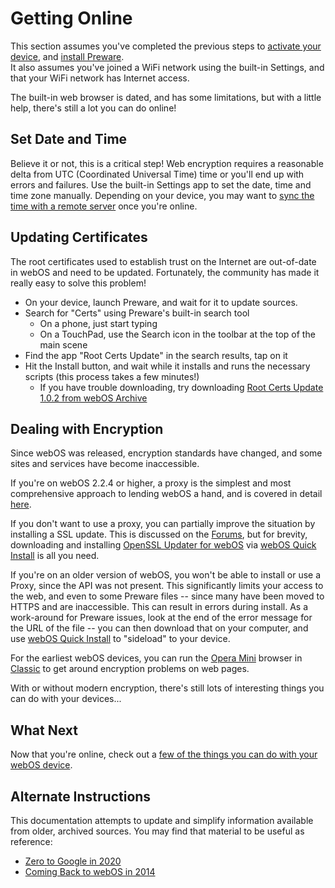 # Getting Online

This section assumes you've completed the previous steps to [activate your device](activate.md), and [install Preware](appstores.md).<br>
It also assumes you've joined a WiFi network using the built-in Settings, and that your WiFi network has Internet access.

The built-in web browser is dated, and has some limitations, but with a little help, there's still a lot you can do online!

## Set Date and Time

Believe it or not, this is a critical step! Web encryption requires a reasonable delta from UTC (Coordinated Universal Time) time or you'll end up with errors and failures. Use the built-in Settings app to set the date, time and time zone manually. Depending on your device, you may want to [sync the time with a remote server](timesync.md) once you're online.

## Updating Certificates

The root certificates used to establish trust on the Internet are out-of-date in webOS and need to be updated. Fortunately, the community has made it really easy to solve this problem!

* On your device, launch Preware, and wait for it to update sources.
* Search for "Certs" using Preware's built-in search tool
    + On a phone, just start typing
    + On a TouchPad, use the Search icon in the toolbar at the top of the main scene
* Find the app "Root Certs Update" in the search results, tap on it
* Hit the Install button, and wait while it installs and runs the necessary scripts (this process takes a few minutes!)
    + If you have trouble downloading, try downloading [Root Certs Update 1.0.2 from webOS Archive](http://www.webosarchive.org/activation/com.palm_.rootcertsupdate_1.0-2_all.ipk)

## Dealing with Encryption

Since webOS was released, encryption standards have changed, and some sites and services have become inaccessible.

If you're on webOS 2.2.4 or higher, a proxy is the simplest and most comprehensive approach to lending webOS a hand, and is covered in detail [here](proxysetup.md).

If you don't want to use a proxy, you can partially improve the situation by installing a SSL update. This is discussed on the <a href="http://stacks.webosarchive.org/forums/Zero%20to%20Google%20in%202020%20-%20step%20by%20step%20-%20webOS%20Nation%20Forums.html" target="_blank">Forums</a>, but for brevity, downloading and installing [OpenSSL Updater for webOS](http://www.webosarchive.org/activation/org.webosinternals.openssl-updater_0.9.8-6_armv7.ipk) via [webOS Quick Install](appstores.md) is all you need.

If you're on an older version of webOS, you won't be able to install or use a Proxy, since the API was not present. This significantly limits your access to the web, and even to some Preware files -- since many have been moved to HTTPS and are inaccessible. This can result in errors during install. As a work-around for Preware issues, look at the end of the error message for the URL of the file -- you can then download that on your computer, and use [webOS Quick Install](appstores.md) to "sideload" to your device.

For the earliest webOS devices, you can run the <a href="https://palmdb.net/app/opera-mini" target="_blank">Opera Mini</a> browser in [Classic](thingstotry.md#classic) to get around encryption problems on web pages.

With or without modern encryption, there's still lots of interesting things you can do with your devices...

## What Next

Now that you're online, check out a [few of the things you can do with your webOS device](thingstotry.md).

## Alternate Instructions

This documentation attempts to update and simplify information available from older, archived sources. You may find that material to be useful as reference:

* <a href="http://stacks.webosarchive.org/forums/Zero%20to%20Google%20in%202020%20-%20step%20by%20step%20-%20webOS%20Nation%20Forums.html" target="_blank">Zero to Google in 2020</a>
* <a href="https://pivotce.com/2014/10/21/guide-coming-back-to-webos-in-2014-part-1/" target="_blank">Coming Back to webOS in 2014</a>